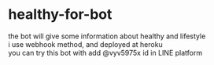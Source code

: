 # healthy-for-bot

the bot will give some information about healthy and lifestyle <br>
i use webhook method, and deployed at heroku<br>
you can try this bot with add @vyv5975x id in LINE platform

